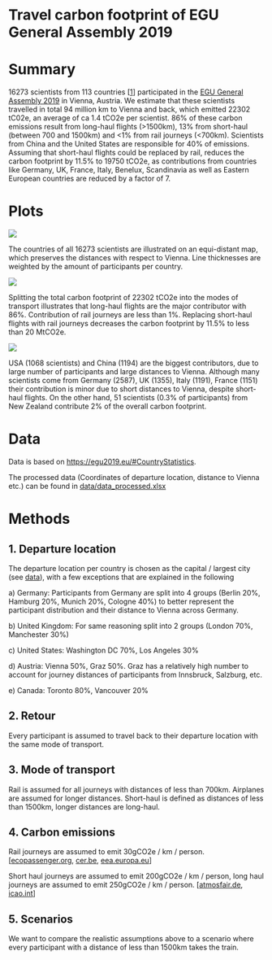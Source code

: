 # Travel carbon footprint of EGU General Assembly 2019

# Summary

16273 scientists from 113 countries [[1](https://egu2019.eu/#CountryStatistics)] participated in the [EGU General Assembly 2019](https://www.egu2019.eu/) in Vienna, Austria. We estimate that these scientists travelled in total 94 million km to Vienna and back, which emitted 22302 tC02e, an average of ca 1.4 tCO2e per scientist. 86% of these carbon emissions result from long-haul flights (>1500km), 13% from short-haul (between 700 and 1500km) and <1% from rail journeys (<700km). Scientists from China and the United States are responsible for 40% of emissions. Assuming that short-haul flights could be replaced by rail, reduces the carbon footprint by 11.5% to 19750 tCO2e, as contributions from countries like Germany, UK, France, Italy, Benelux, Scandinavia as well as Eastern European countries are reduced by a factor of 7.

# Plots
![](https://github.com/milankl/CarbonFootprintEGU/blob/master/plots/world.png)

The countries of all 16273 scientists are illustrated on an equi-distant map, which preserves the distances with respect to Vienna. Line thicknesses are weighted by the amount of participants per country. 

![](https://github.com/milankl/CarbonFootprintEGU/blob/master/plots/CO2_permode.png)

Splitting the total carbon footprint of 22302 tCO2e into the modes of transport illustrates that long-haul flights are the major contributor with 86%. Contribution of rail journeys are less than 1%. Replacing short-haul flights with rail journeys decreases the carbon footprint by 11.5% to less than 20 MtCO2e.

![](https://github.com/milankl/CarbonFootprintEGU/blob/master/plots/CO2_percountry.png)

USA (1068 scientists) and China (1194) are the biggest contributors, due to large number of participants and large distances to Vienna. Although many scientists come from Germany (2587), UK (1355), Italy (1191), France (1151) their contribution is minor due to short distances to Vienna, despite short-haul flights. On the other hand, 51 scientists (0.3% of participants) from New Zealand contribute 2% of the overall carbon footprint.

# Data

 Data is based on https://egu2019.eu/#CountryStatistics.
 
 The processed data (Coordinates of departure location, distance to Vienna etc.) can be found in [data/data_processed.xlsx](https://github.com/milankl/CarbonFootprintEGU/blob/master/data/data_processed.xlsx)

# Methods

## 1. Departure location

The departure location per country is chosen as the capital / largest city (see [data](https://github.com/milankl/CarbonFootprintEGU/data/data_processed.xlsx)), with a few exceptions that are explained in the following

  a) Germany: Participants from Germany are split into 4 groups (Berlin 20%, Hamburg 20%, Munich 20%, Cologne 40%) to better represent the participant distribution and their distance to Vienna across Germany.
  
  b) United Kingdom: For same reasoning split into 2 groups (London 70%, Manchester 30%)
  
  c) United States: Washington DC 70%, Los Angeles 30%
  
  d) Austria: Vienna 50%, Graz 50%. Graz has a relatively high number to account for journey distances of participants from Innsbruck, Salzburg, etc.

  e) Canada: Toronto 80%, Vancouver 20%
  
## 2. Retour

Every participant is assumed to travel back to their departure location with the same mode of transport.
  
## 3. Mode of transport

Rail is assumed for all journeys with distances of less than 700km. Airplanes are assumed for longer distances. Short-haul is defined as distances of less than 1500km, longer distances are long-haul.

## 4. Carbon emissions

Rail journeys are assumed to emit 30gCO2e / km / person. 
[[ecopassenger.org](http://ecopassenger.hafas.de/hafas-res/download/Ecopassenger_Methodology_Data.pdf), 
[cer.be](http://www.cer.be/sites/default/files/publication/Facts%20and%20figures%202014.pdf), 
[eea.europa.eu](https://www.eea.europa.eu/data-and-maps/indicators/energy-efficiency-and-specific-co2-emissions/energy-efficiency-and-specific-co2-9)]

Short haul journeys are assumed to emit 200gCO2e / km / person, long haul journeys are assumed to emit 250gCO2e / km / person.
[[atmosfair.de](https://www.atmosfair.de/wp-content/uploads/atmosfair-flight-emissions-calculator-englisch-1.pdf),
[icao.int](https://www.icao.int/environmental-protection/CarbonOffset/Documents/Methodology%20ICAO%20Carbon%20Calculator_v10-2017.pdf)]

## 5. Scenarios

We want to compare the realistic assumptions above to a scenario where every participant with a distance of less than 1500km takes the train.

